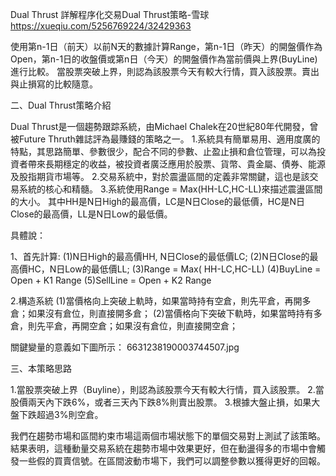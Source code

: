 Dual Thrust
詳解程序化交易Dual Thrust策略-雪球 https://xueqiu.com/5256769224/32429363

使用第n-1日（前天）以前N天的數據計算Range，第n-1日（昨天）的開盤價作為Open，第n-1日的收盤價或第n日（今天）的開盤價作為當前價與上界(BuyLine)進行比較。
當股票突破上界，則認為該股票今天有較大行情，買入該股票。賣出與止損寫的比較隨意。

二、Dual Thrust策略介紹

Dual Thrust是一個趨勢跟踪系統，由Michael Chalek在20世紀80年代開發，曾被Future Thruth雜誌評為最賺錢的策略之一。
1.系統具有簡單易用、適用度廣的特點，其思路簡單、參數很少，配合不同的參數、止盈止損和倉位管理，可以為投資者帶來長期穩定的收益，被投資者廣泛應用於股票、貨幣、貴金屬、債券、能源及股指期貨市場等。
2.交易系統中，對於震盪區間的定義非常關鍵，這也是該交易系統的核心和精髓。
3.系統使用Range = Max(HH-LC,HC-LL)來描述震盪區間的大小。
其中HH是N日High的最高價，LC是N日Close的最低價，HC是N日Close的最高價，LL是N日Low的最低價。

具體說：

1、首先計算:
(1)N日High的最高價HH, N日Close的最低價LC;
(2)N日Close的最高價HC，N日Low的最低價LL;
(3)Range = Max( HH-LC,HC-LL)
(4)BuyLine = Open + K1 Range
(5)SellLine = Open + K2 Range

2.構造系統
(1)當價格向上突破上軌時，如果當時持有空倉，則先平倉，再開多倉；如果沒有倉位，則直接開多倉；
(2)當價格向下突破下軌時，如果當時持有多倉，則先平倉，再開空倉；如果沒有倉位，則直接開空倉；

關鍵變量的意義如下圖所示：
6631238190003744507.jpg

三、本策略思路

1.當股票突破上界（Buyline），則認為該股票今天有較大行情，買入該股票。
2.當股價兩天內下跌6%，或者三天內下跌8%則賣出股票。
3.根據大盤止損，如果大盤下跌超過3%則空倉。


我們在趨勢市場和區間約束市場這兩個市場狀態下的單個交易對上測試了該策略。結果表明，這種動量交易系統在趨勢市場中效果更好，但在動盪得多的市場中會觸發一些假的買賣信號。在區間波動市場下，我們可以調整參數以獲得更好的回報。
